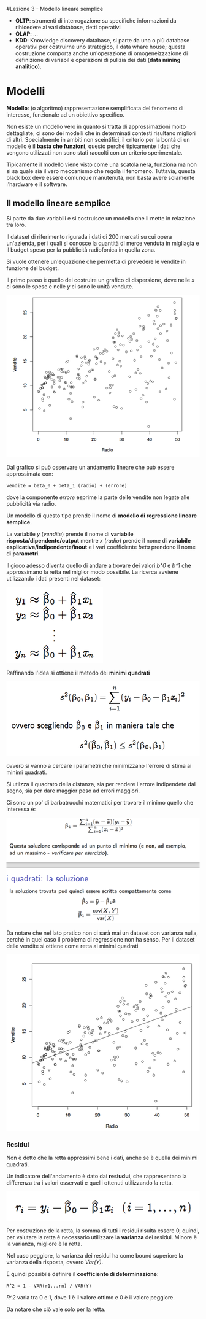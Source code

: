 #Lezione 3 - Modello lineare semplice

- **OLTP**: strumenti di interrogazione su specifiche informazioni da rihicedere ai vari database, detti operativi
- **OLAP**: ...
- **KDD**: Knowledge discovery database, si parte da uno o più database operativi per costruirne uno strategico, il data whare house; questa costruzione comporta anche un'operazione di omogeneizzazione di definizione di variabil e operazioni di pulizia dei dati (**data mining analitico**).

# Modelli

**Modello**: (o algoritmo) rappresentazione semplificata del fenomeno di interesse, funzionale ad un obiettivo specifico.

Non esiste un modello vero in quanto si tratta di approssimazioni molto dettagliate, ci sono dei modelli che in determinati contesti risultano migliori di altri. Specialmente in ambiti non sceintifici, il criterio per la bontà di un modello è il **basta che funzioni**, questo perché tipicamente i dati che vengono utilizzati non sono stati raccolti con un criterio sperimentale.

Tipicamente il modello viene visto come una scatola nera, funziona ma non si sa quale sia il vero meccanismo che regola il fenomeno.
Tuttavia, questa black box deve essere comunque manutenuta, non basta avere solamente l'hardware e il software.

## Il modello lineare semplice

Si parte da due variabili e si costruisce un modello che li mette in relazione tra loro.

Il dataset di riferimento rigurada i dati di 200 mercati su cui opera un'azienda, per i quali si conosce la quantità di merce venduta in migliagia e il budget speso per la pubblicità radiofonica in quella zona.

Si vuole ottenere un'equazione che permetta di prevedere le vendite in funzione del budget.

Il primo passo è quello del costruire un grafico di dispersione, dove nelle *x* ci sono le spese e nelle *y* ci sono le unità vendute.

![Grafico di dispersione per il dataset delle vendite](./immagini/l3-figura1.png)

Dal grafico si può osservare un andamento lineare che può essere approssimata con:

```
vendite = beta_0 + beta_1 (radio) + (errore)
```

dove la componente *errore* esprime la parte delle vendite non legate alle pubblicità via radio.

Un modello di questo tipo prende il nome di **modello di regressione lineare semplice**.

La variabile *y* (*vendite*) prende il nome di **variabile risposta/dipendente/output** mentre *x* (*radio*) prende il nome di **variabile esplicativa/indipendente/inout** e i vari coefficiente *beta* prendono il nome di **parametri**.

Il gioco adesso diventa quello di andare a trovare dei valori *b^0* e *b^1* che approssimano la retta nel miglior modo possibile.
La ricerca avviene utilizzando i dati presenti nel dataset:

![](./immagini/l3-figura2.png)

Raffinando l'idea si ottiene il metodo dei **minimi quadrati**

![](./immagini/l3-figura3.png)

ovvero si vanno a cercare i parametri che minimizzano l'errore di stima ai minimi quadrati.

Si utilzza il quadrato della distanza, sia per rendere l'errore indipendete dal segno, sia per dare maggior peso ad errori maggiori.

Ci sono un po' di barbatrucchi matematici per trovare il minimo quello che interessa è:

![](./immagini/l3-figura4.png)

Da notare che nel lato pratico non ci sarà mai un dataset con varianza nulla, perché in quel caso il problema di regressione non ha senso.
Per il dataset delle vendite si ottiene come retta ai minimi quadrati

![Retta ai minimi quadrati per il dataset delle vendite](./immagini/l3-figura5.png)

### Residui

Non è detto che la retta approssimi bene i dati, anche se è quella dei minimi quadrati.

Un indicatore dell'andamento è dato dai **resiudui**, che rappresentano la differenza tra i valori osservati e quelli ottenuti utilizzando la retta.

![](./immagini/l3-figura6.png)

Per costruzione della retta, la somma di tutti i residui risulta essere 0, quindi, per valutare la retta è necessario utilizzare la **varianza** dei residui. Minore è la varianza, migliore è la retta.

Nel caso peggiore, la varianza dei residui ha come bound superiore la varianza della risposta, ovvero *Var(Y)*.

È quindi possibile definire il **coefficiente di determinazione**:

```
R^2 = 1 - VAR(r1...rn) / VAR(Y)
```

*R^2* varia tra 0 e 1, dove 1 è il valore ottimo e 0 è il valore peggiore.

Da notare che ciò vale solo per la retta.
